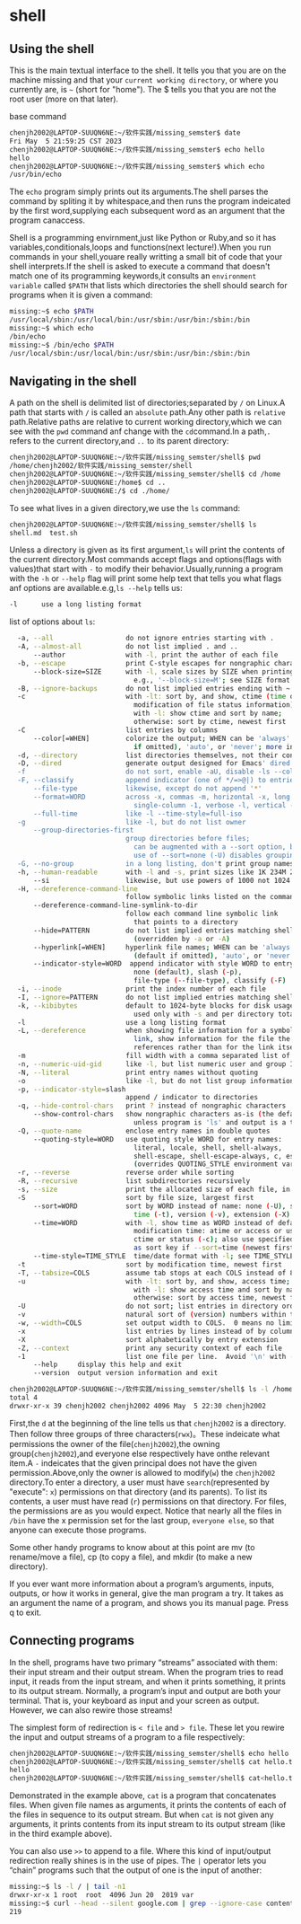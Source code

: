 # shell

## Using the shell
This is the main textual interface to the shell. It tells you that you are on the machine missing and that your `current working directory`, or where you currently are, is `~` (short for "home"). The $ tells you that you are not the root user (more on that later).

base command
```sh
chenjh2002@LAPTOP-SUUQN6NE:~/软件实践/missing_semster$ date
Fri May  5 21:59:25 CST 2023
chenjh2002@LAPTOP-SUUQN6NE:~/软件实践/missing_semster$ echo hello
hello
chenjh2002@LAPTOP-SUUQN6NE:~/软件实践/missing_semster$ which echo
/usr/bin/echo
```

The `echo` program simply prints out its arguments.The shell parses the command by spliting it by whitespace,and then runs the program indeicated by the first word,supplying each subsequent word as an argument that the program canaccess.

Shell is a programming envirnment,just like Python or Ruby,and so it has variables,conditionals,loops and functions(next lecture!).When you run commands in your shell,youare really writting a small bit of code that your shell interprets.If the shell is asked to execute a command that doesn't match one of its programming keywords,it consults an `environment variable` called `$PATH` that lists which directories the shell should search for programs when it is given a command:
```sh
missing:~$ echo $PATH
/usr/local/sbin:/usr/local/bin:/usr/sbin:/usr/bin:/sbin:/bin
missing:~$ which echo
/bin/echo
missing:~$ /bin/echo $PATH
/usr/local/sbin:/usr/local/bin:/usr/sbin:/usr/bin:/sbin:/bin
```

## Navigating in the shell
A path on the shell is delimited list of directories;separated by `/` on Linux.A path that starts with `/` is called an `absolute` path.Any other path is `relative` path.Relative paths are relative to current working directory,which we can see with the `pwd` command anf change with the `cd`command.In a path,`.` refers to the current directory,and `..` to its parent directory:

```sh
chenjh2002@LAPTOP-SUUQN6NE:~/软件实践/missing_semster/shell$ pwd
/home/chenjh2002/软件实践/missing_semster/shell
chenjh2002@LAPTOP-SUUQN6NE:~/软件实践/missing_semster/shell$ cd /home
chenjh2002@LAPTOP-SUUQN6NE:/home$ cd ..
chenjh2002@LAPTOP-SUUQN6NE:/$ cd ./home/
```

To see what lives in a given directory,we use the `ls` command:
```sh
chenjh2002@LAPTOP-SUUQN6NE:~/软件实践/missing_semster/shell$ ls
shell.md  test.sh
```

Unless a directory is given as its first argument,`ls` will print the contents of the current directory.Most commands accept flags and options(flags with values)that start with `-` to modify their behavior.Usually,running a program with the `-h` or `--help` flag will print some help text that tells you what flags anf options are available.e.g,`ls --help` tells us:
```sh
-l      use a long listing format
```

list of options about `ls`:
```sh
  -a, --all                  do not ignore entries starting with .
  -A, --almost-all           do not list implied . and ..
      --author               with -l, print the author of each file
  -b, --escape               print C-style escapes for nongraphic characters
      --block-size=SIZE      with -l, scale sizes by SIZE when printing them;
                               e.g., '--block-size=M'; see SIZE format below
  -B, --ignore-backups       do not list implied entries ending with ~
  -c                         with -lt: sort by, and show, ctime (time of last
                               modification of file status information);
                               with -l: show ctime and sort by name;
                               otherwise: sort by ctime, newest first
  -C                         list entries by columns
      --color[=WHEN]         colorize the output; WHEN can be 'always' (default
                               if omitted), 'auto', or 'never'; more info below
  -d, --directory            list directories themselves, not their contents
  -D, --dired                generate output designed for Emacs' dired mode
  -f                         do not sort, enable -aU, disable -ls --color
  -F, --classify             append indicator (one of */=>@|) to entries
      --file-type            likewise, except do not append '*'
      --format=WORD          across -x, commas -m, horizontal -x, long -l,
                               single-column -1, verbose -l, vertical -C
      --full-time            like -l --time-style=full-iso
  -g                         like -l, but do not list owner
      --group-directories-first
                             group directories before files;
                               can be augmented with a --sort option, but any
                               use of --sort=none (-U) disables grouping
  -G, --no-group             in a long listing, don't print group names
  -h, --human-readable       with -l and -s, print sizes like 1K 234M 2G etc.
      --si                   likewise, but use powers of 1000 not 1024
  -H, --dereference-command-line
                             follow symbolic links listed on the command line
      --dereference-command-line-symlink-to-dir
                             follow each command line symbolic link
                               that points to a directory
      --hide=PATTERN         do not list implied entries matching shell PATTERN
                               (overridden by -a or -A)
      --hyperlink[=WHEN]     hyperlink file names; WHEN can be 'always'
                               (default if omitted), 'auto', or 'never'
      --indicator-style=WORD  append indicator with style WORD to entry names:
                               none (default), slash (-p),
                               file-type (--file-type), classify (-F)
  -i, --inode                print the index number of each file
  -I, --ignore=PATTERN       do not list implied entries matching shell PATTERN
  -k, --kibibytes            default to 1024-byte blocks for disk usage;
                               used only with -s and per directory totals
  -l                         use a long listing format
  -L, --dereference          when showing file information for a symbolic
                               link, show information for the file the link
                               references rather than for the link itself
  -m                         fill width with a comma separated list of entries
  -n, --numeric-uid-gid      like -l, but list numeric user and group IDs
  -N, --literal              print entry names without quoting
  -o                         like -l, but do not list group information
  -p, --indicator-style=slash
                             append / indicator to directories
  -q, --hide-control-chars   print ? instead of nongraphic characters
      --show-control-chars   show nongraphic characters as-is (the default,
                               unless program is 'ls' and output is a terminal)
  -Q, --quote-name           enclose entry names in double quotes
      --quoting-style=WORD   use quoting style WORD for entry names:
                               literal, locale, shell, shell-always,
                               shell-escape, shell-escape-always, c, escape
                               (overrides QUOTING_STYLE environment variable)
  -r, --reverse              reverse order while sorting
  -R, --recursive            list subdirectories recursively
  -s, --size                 print the allocated size of each file, in blocks
  -S                         sort by file size, largest first
      --sort=WORD            sort by WORD instead of name: none (-U), size (-S),
                               time (-t), version (-v), extension (-X)
      --time=WORD            with -l, show time as WORD instead of default
                               modification time: atime or access or use (-u);
                               ctime or status (-c); also use specified time
                               as sort key if --sort=time (newest first)
      --time-style=TIME_STYLE  time/date format with -l; see TIME_STYLE below
  -t                         sort by modification time, newest first
  -T, --tabsize=COLS         assume tab stops at each COLS instead of 8
  -u                         with -lt: sort by, and show, access time;
                               with -l: show access time and sort by name;
                               otherwise: sort by access time, newest first
  -U                         do not sort; list entries in directory order
  -v                         natural sort of (version) numbers within text
  -w, --width=COLS           set output width to COLS.  0 means no limit
  -x                         list entries by lines instead of by columns
  -X                         sort alphabetically by entry extension
  -Z, --context              print any security context of each file
  -1                         list one file per line.  Avoid '\n' with -q or -b
      --help     display this help and exit
      --version  output version information and exit
```


```sh
chenjh2002@LAPTOP-SUUQN6NE:~/软件实践/missing_semster/shell$ ls -l /home
total 4
drwxr-xr-x 39 chenjh2002 chenjh2002 4096 May  5 22:30 chenjh2002
```

First,the `d` at the beginning of the line tells us that `chenjh2002` is a directory. Then follow three groups of three characters(`rwx`)。These indeicate what permissions the owner of the file(`chenjh2002`),the owning group(`chenjh2002`),and everyone else  respectively have onthe relevant item.A `-` indeicates that the given principal does not have the given permission.Above,only the owner is allowed to modify(`w`) the `chenjh2002` directory.To enter a directory, a user must have `search`(represented by "execute": `x`) permissions on that directory (and its parents). To list its contents, a user must have read (`r`) permissions on that directory. For files, the permissions are as you would expect. Notice that nearly all the files in `/bin` have the x permission set for the last group, `everyone else`, so that anyone can execute those programs.

Some other handy programs to know about at this point are mv (to rename/move a file), cp (to copy a file), and mkdir (to make a new directory).

If you ever want more information about a program’s arguments, inputs, outputs, or how it works in general, give the man program a try. It takes as an argument the name of a program, and shows you its manual page. Press q to exit.

## Connecting programs
In the shell, programs have two primary “streams” associated with them: their input stream and their output stream. When the program tries to read input, it reads from the input stream, and when it prints something, it prints to its output stream. Normally, a program’s input and output are both your terminal. That is, your keyboard as input and your screen as output. However, we can also rewire those streams!

The simplest form of redirection is `< file` and `> file`. These let you rewire the input and output streams of a program to a file respectively:

```sh
chenjh2002@LAPTOP-SUUQN6NE:~/软件实践/missing_semster/shell$ echo hello > hello.txt
chenjh2002@LAPTOP-SUUQN6NE:~/软件实践/missing_semster/shell$ cat hello.txt
hello
chenjh2002@LAPTOP-SUUQN6NE:~/软件实践/missing_semster/shell$ cat<hello.txt >hello2.txt
```

Demonstrated in the example above, `cat` is a program that concatenates files. When given file names as arguments, it prints the contents of each of the files in sequence to its output stream. But when `cat` is not given any arguments, it prints contents from its input stream to its output stream (like in the third example above).

You can also use `>>` to append to a file. Where this kind of input/output redirection really shines is in the use of pipes. The `|` operator lets you “chain” programs such that the output of one is the input of another:


```sh
missing:~$ ls -l / | tail -n1
drwxr-xr-x 1 root  root  4096 Jun 20  2019 var
missing:~$ curl --head --silent google.com | grep --ignore-case content-length | cut --delimiter=' ' -f2
219
```

